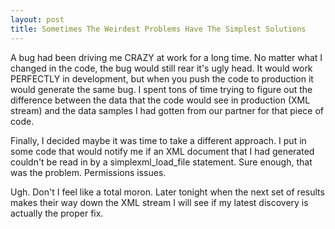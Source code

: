 ```yaml
--- 
layout: post
title: Sometimes The Weirdest Problems Have The Simplest Solutions
---
```

<p>
A bug had been driving me CRAZY at work for a long time.  No matter what I changed in the code, the bug would still rear it's ugly head.  It would work PERFECTLY in development, but when you push the code to production it would generate the same bug.  I spent tons of time trying to figure out the difference between the data that the code would see in production (XML stream) and the data samples I had gotten from our partner for that piece of code.
</p>
<p>
Finally, I decided maybe it was time to take a different approach.  I put in some code that would notify me if an XML document that I had generated couldn't be read in by a simplexml_load_file statement.  Sure enough, that was the problem.  Permissions issues.
</p>
<p>
Ugh.  Don't I feel like a total moron.  Later tonight when the next set of results makes their way down the XML stream I will see if my latest discovery is actually the proper fix.
</p>
